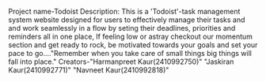 Project name-Todoist
Description:
This is a 'Todoist'-task management system  website designed for users to effectively manage their tasks and and work seamlessly in a flow by seting their deadlines, priorities and reminders all in one place, 
If feeling low or astray checkout our momentum section and get ready to rock, be motivated towards your goals and set your pace to go...."Remember when you take care of small things big things will fall into place."
Creators-"Harmanpreet Kaur(2410992750)"
         "Jaskiran Kaur(2410992771)"
         "Navneet Kaur(2410992818)"
